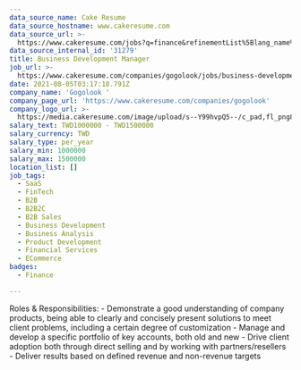 ```yaml
---
data_source_name: Cake Resume
data_source_hostname: www.cakeresume.com
data_source_url: >-
  https://www.cakeresume.com/jobs?q=finance&refinementList%5Blang_name%5D%5B0%5D=English&refinementList%5Bsalary_type%5D=per_year&range%5Bsalary_range%5D%5Bmin%5D=1000000&page=3
data_source_internal_id: '31279'
title: Business Development Manager
job_url: >-
  https://www.cakeresume.com/companies/gogolook/jobs/business-development-manager-186adb
date: 2021-08-05T03:17:18.791Z
company_name: 'Gogolook '
company_page_url: 'https://www.cakeresume.com/companies/gogolook'
company_logo_url: >-
  https://media.cakeresume.com/image/upload/s--Y99hvpQ5--/c_pad,fl_png8,h_200,w_200/v1618254473/gi3vnzovbkfiqffe6fu7.png
salary_text: TWD1000000 - TWD1500000
salary_currency: TWD
salary_type: per_year
salary_min: 1000000
salary_max: 1500000
location_list: []
job_tags:
  - SaaS
  - FinTech
  - B2B
  - B2B2C
  - B2B Sales
  - Business Development
  - Business Analysis
  - Product Development
  - Financial Services
  - ECommerce
badges:
  - Finance

---
```


Roles & Responsibilities: - Demonstrate a good understanding of company products, being able to clearly and concisely present solutions to meet client problems, including a certain degree of customization - Manage and develop a specific portfolio of key accounts, both old and new - Drive client adoption both through direct selling and by working with partners/resellers - Deliver results based on defined revenue and non-revenue targets